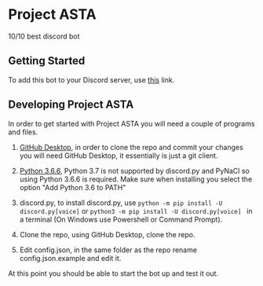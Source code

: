 # Project ASTA

10/10 best discord bot

## Getting Started

To add this bot to your Discord server, use [this](https://discordapp.com/oauth2/authorize?client_id=513198240922075137&scope=bot&permissions=8) link.

## Developing Project ASTA

In order to get started with Project ASTA you will need a couple of programs and files.

1. [GitHub Desktop](https://desktop.github.com/), in order to clone the repo and commit your changes you will need GitHub Desktop, it essentially is just a git client.

2. [Python 3.6.6](https://www.python.org/downloads/release/python-366/), Python 3.7 is not supported by discord.py and PyNaCl so using Python 3.6.6 is required. Make sure when installing you select the option "Add Python 3.6 to PATH"

3. discord.py, to install discord.py, use `python -m pip install -U discord.py[voice]` or `python3 -m pip install -U discord.py[voice]
` in a terminal (On Windows use Powershell or Command Prompt).
4. Clone the repo, using GitHub Desktop, clone the repo.

5. Edit config.json, in the same folder as the repo rename config.json.example and edit it.

At this point you should be able to start the bot up and test it out.